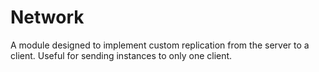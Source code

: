 # Network
A module designed to implement custom replication from the server to a client. Useful for sending instances to only one client.